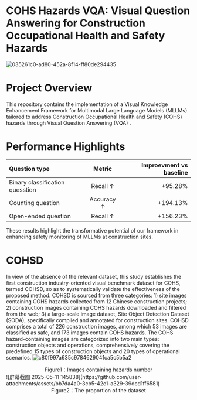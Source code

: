 # COHS Hazards VQA: Visual Question Answering for Construction Occupational Health and Safety Hazards
![035261c0-ad80-452a-8f14-ff80de294435](https://github.com/user-attachments/assets/04a74a44-9541-4488-9c85-1ba5d5973549)
# Project Overview
This repository contains the implementation of a Visual Knowledge Enhancement Framework for Multimodal Large Language Models (MLLMs) tailored to address Construction Occupational Health and Safety (COHS) hazards through Visual Question Answering (VQA) .

# Performance Highlights
| Question type | Metric | Improevment vs baseline |
| :--- | :---: | ---: |
| Binary classification quesstion | Recall ↑ | +95.28% |
| Counting question | Accuracy ↑ | +194.13% |
| Open-ended question | Recall ↑ | +156.23% |

These results highlight the transformative potential of our framework in enhancing safety monitoring of MLLMs at construction sites.
# COHSD
In view of the absence of the relevant dataset, this study establishes the first construction industry-oriented visual benchmark dataset for COHS, termed COHSD, so as to systematically validate the effectiveness of the proposed method. COHSD is sourced from three categories: 1) site images containing COHS hazards collected from 12 Chinese construction projects; 2) construction images containing COHS hazards downloaded and filtered from the web; 3) a large-scale image dataset, Site Object Detection Dataset (SODA), specifically compiled and annotated for construction sites. COHSD comprises a total of 226 construction images, among which 53 images are classified as safe, and 173 images contain COHS hazards. The COHS hazard-containing images are categorized into two main types: construction objects and operations, comprehensively covering the predefined 15 types of construction objects and 20 types of operational scenarios. 
![c80f997a635c9784629041ca5c5b5a2](https://github.com/user-attachments/assets/d7a06a8b-82b0-4c47-9148-9e41a7389639)
<div align="center">Figure1：Images containing hazards number</div>
![屏幕截图 2025-05-11 145838](https://github.com/user-attachments/assets/bb7da4a0-3cb5-42c1-a329-39dcd1ff6581)
<div align="center">Figure2：The proportion of the dataset</div>
